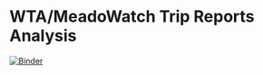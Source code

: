 # WTA/MeadoWatch Trip Reports Analysis

[![Binder](https://mybinder.org/badge_logo.svg)](https://mybinder.org/v2/gh/acannistra/wta-meadowatch/master)
